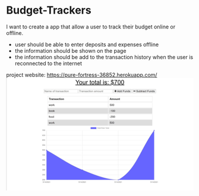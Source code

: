 # Budget-Trackers

I want to create a app that allow a user to track their budget online or offline.

- user should be able to enter deposits and expenses offline
- the information should be shown on the page
- the information should be add to the transaction history when the user is reconnected to the internet

project website: https://pure-fortress-36852.herokuapp.com/
![budget](budget.jpg)
